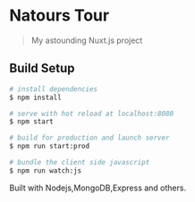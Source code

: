 # Natours Tour

> My astounding Nuxt.js project

## Build Setup

```bash
# install dependencies
$ npm install

# serve with hot reload at localhost:8080
$ npm start

# build for production and launch server
$ npm run start:prod

# bundle the client side javascript
$ npm run watch:js
```

Built with Nodejs,MongoDB,Express and others.
